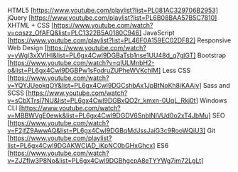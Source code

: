 HTML5 [https://www.youtube.com/playlist?list=PL081AC329706B2953]
jQuery [https://www.youtube.com/playlist?list=PL6B08BAA57B5C7810]
XHTML + CSS [https://www.youtube.com/watch?v=cqszz_OfAFQ&list=PLC1322B5A0180C946]
JavaScript [https://www.youtube.com/playlist?list=PL46F0A159EC02DF82]
Responsive Web Design [https://www.youtube.com/watch?v=yWgl3xXVlHI&list=PL6gx4Cwl9DGBaTsb1nse1UU48d_q7glGT]
Bootstrap [https://www.youtube.com/watch?v=qIULMnbH2-o&list=PL6gx4Cwl9DGBPw1sFodruZUPheWVKchlM] 
Less CSS [https://www.youtube.com/watch?v=YQYJUeokqOY&list=PL6gx4Cwl9DGCshbAx1JpBtNoKh8iKAAiy]
Sass and SCSS [https://www.youtube.com/watch?v=sCbXTrsl7NU&list=PL6gx4Cwl9DGBxQO2r_kmxn-0UqL_Rkj0t]
Windows CLI [https://www.youtube.com/watch?v=MBBWVgE0ewk&list=PL6gx4Cwl9DGDV6SnbINlVUd0o2xT4JbMu]
SEO [https://www.youtube.com/watch?v=F2jfZ9AwwAQ&list=PL6gx4Cwl9DGBqMdJssJaiG3c9RooWQiU3]
Git [https://www.youtube.com/playlist?list=PL6gx4Cwl9DGAKWClAD_iKpNC0bGHxGhcx]
ES6 [https://www.youtube.com/watch?v=ZJZfIw3P8No&list=PL6gx4Cwl9DGBhgcpA8eTYYWg7im72LgLt]